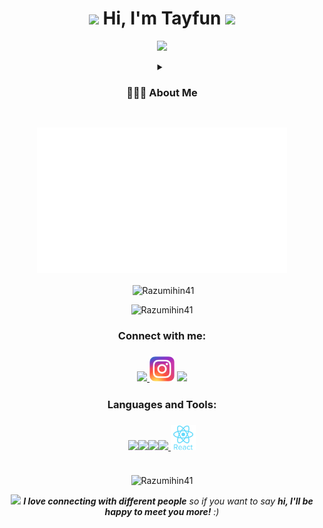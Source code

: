<h1 align = "center"><a target="_blank" href="https://www.youtube.com/c/TayfunTp"><img src="/image/youtube logo 2.png" width="30" ></a> Hi, I'm Tayfun <img src="https://media.giphy.com/media/hvRJCLFzcasrR4ia7z/giphy.gif" width="30"></h1>


<p align="center">
  <a href="https://github.com/DenverCoder1/readme-typing-svg"><img src="https://readme-typing-svg.demolab.com?font=Fira+Code&size=26&pause=1000&color=F74473&center=true&vCenter=true&width=433&lines=Front-end+Developer;Always+learning+new+things!"></a>
</p>

<details align="center" > 
  <summary><h3>👨🏼‍💻 About Me</h3></summary>
    <br>
    <h5>Hi, My deperment is Mechanical engineering but I like to software. I worked a few times mechanical engineer  and finally, I decided to continue my life as a software developer. I am always very eager to learn more in this field.  I would like to state that I am extremely devoted and enthusiastic about being effective and fast in business life and that I want to take on the responsibility required by the position with curiosity and enthusiasm. I am aware that willing, attentive, and careful work will definitely result in success. For this reason, I have no doubt that I can contribute to the places I work with my skills and work discipline. <h5>
</details>

<h2 align = "center"><a href="https://www.youtube.com/c/TayfunTp"><img style="width:400px" src="gif/giff.gif" align = "center"></a></h2>

<p align="center">&nbsp;<img align="center" src="https://github-readme-stats.vercel.app/api?username=Razumihin41&show_icons=true&locale=en" alt="Razumihin41" /></p><p align="center"><img src="https://github-readme-stats.vercel.app/api/top-langs?username=Razumihin41&show_icons=true&locale=en&layout=compact" alt="Razumihin41" /></p>


<h3 align = "center">Connect with me:</h3>
<h3 align = "center"><a target="_blank" href="https://www.linkedin.com/in/tayfun-top-b7374220a/"><img src="/image/Linkedin.png" width="40"> </a><a target="_blank" href="https://www.instagram.com/tayfun_tp/"><img src="/image/instagram.png" width="40"></a> <a target="_blank" href="https://www.youtube.com/c/TayfunTp"><img src="/image/youtube.png" width="3"></a></h3>

<h3 align = "center">Languages and Tools:</h3> 
<h3 align = "center"><a href="https://en.wikipedia.org/wiki/Visual_Basic_for_Applications"><img src="/image/vba.png" width="40"></a><a target="_blank" href="https://html.com/"><img src="/image/html.png" width="40"></a><a href="#"><img src="/image/css.png" width="40"></a><a target="_blank" href="https://www.javascript.com/"><img src="/image/javascript.png" width="40"></a><a href="https://reactjs.org/" target="_blank" rel="noreferrer"> <img src="https://raw.githubusercontent.com/devicons/devicon/master/icons/react/react-original-wordmark.svg" alt="react" width="40"/> </a></h3></div>


<p align="center" style="padding-top:20px"> <img src="https://komarev.com/ghpvc/?username=Razumihin41&label=Profile%20views&color=0e73b6&style=flat" alt="Razumihin41" /> </p>

<p align="center"><img src="https://media.giphy.com/media/LnQjpWaON8nhr21vNW/giphy.gif" width="60"> <em><b>I love connecting with different people</b> so if you want to say <b>hi, I'll be happy to meet you more!</b> :)</em></p>